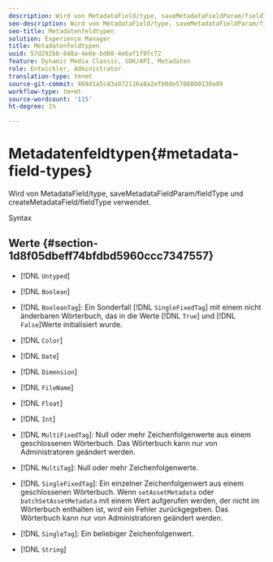 ```yaml
---
description: Wird von MetadataField/type, saveMetadataFieldParam/fieldType und createMetadataField/fieldType verwendet.
seo-description: Wird von MetadataField/type, saveMetadataFieldParam/fieldType und createMetadataField/fieldType verwendet.
seo-title: Metadatenfeldtypen
solution: Experience Manager
title: Metadatenfeldtypen
uuid: 57d292bb-848a-4e6e-bd08-4e6af1f9fc72
feature: Dynamic Media Classic, SDK/API, Metadaten
role: Entwickler, Administrator
translation-type: tm+mt
source-git-commit: 469d1a5c43a972116a8a2efb0de5708800130a99
workflow-type: tm+mt
source-wordcount: '115'
ht-degree: 1%

---
```



# Metadatenfeldtypen{#metadata-field-types}

Wird von MetadataField/type, saveMetadataFieldParam/fieldType und createMetadataField/fieldType verwendet.

Syntax

## Werte {#section-1d8f05dbeff74bfdbd5960ccc7347557}

* [!DNL `Untyped`]
* [!DNL `Boolean`]
* [!DNL `BooleanTag`]: Ein Sonderfall  [!DNL `SingleFixedTag`] mit einem nicht änderbaren Wörterbuch, das in die Werte  [!DNL `True`] und  [!DNL `False`]Werte initialisiert wurde.

* [!DNL `Color`]
* [!DNL `Date`]
* [!DNL `Dimension`]
* [!DNL `FileName`]
* [!DNL `Float`]
* [!DNL `Int`]
* [!DNL `MultiFixedTag`]: Null oder mehr Zeichenfolgenwerte aus einem geschlossenen Wörterbuch. Das Wörterbuch kann nur von Administratoren geändert werden.
* [!DNL `MultiTag`]: Null oder mehr Zeichenfolgenwerte.
* [!DNL `SingleFixedTag`]: Ein einzelner Zeichenfolgenwert aus einem geschlossenen Wörterbuch. Wenn `setAssetMetadata` oder `batchSetAssetMetadata` mit einem Wert aufgerufen werden, der nicht im Wörterbuch enthalten ist, wird ein Fehler zurückgegeben. Das Wörterbuch kann nur von Administratoren geändert werden.

* [!DNL `SingleTag`]: Ein beliebiger Zeichenfolgenwert.
* [!DNL `String`]

